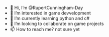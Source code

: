 - 👋 Hi, I’m @RupertCunningham-Day
- 👀 I’m interested in game devvelopment
- 🌱 I’m currently learning python and c#
- 💞️ I’m looking to collaborate on game projects
- 📫 How to reach me? not sure yet

<!---
RupertCunningham-Day/RupertCunningham-Day is a ✨ special ✨ repository because its `README.md` (this file) appears on your GitHub profile.
You can click the Preview link to take a look at your changes.
--->
